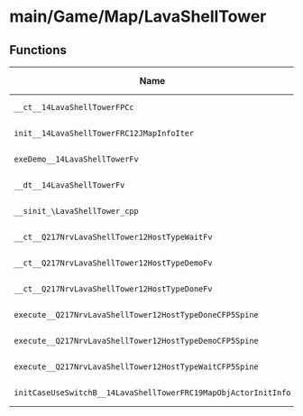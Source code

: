 # main/Game/Map/LavaShellTower

## Functions

| Name | Address | Match % |
|------|---------|---------|
| `__ct__14LavaShellTowerFPCc` | `0x80187AA8` | :x: (0.0%) |
| `init__14LavaShellTowerFRC12JMapInfoIter` | `0x80187AE4` | :x: (0.0%) |
| `exeDemo__14LavaShellTowerFv` | `0x80187BA0` | :x: (0.0%) |
| `__dt__14LavaShellTowerFv` | `0x80187C40` | :x: (0.0%) |
| `__sinit_\LavaShellTower_cpp` | `0x80187C98` | :x: (0.0%) |
| `__ct__Q217NrvLavaShellTower12HostTypeWaitFv` | `0x80187CCC` | :x: (0.0%) |
| `__ct__Q217NrvLavaShellTower12HostTypeDemoFv` | `0x80187CDC` | :x: (0.0%) |
| `__ct__Q217NrvLavaShellTower12HostTypeDoneFv` | `0x80187CEC` | :x: (0.0%) |
| `execute__Q217NrvLavaShellTower12HostTypeDoneCFP5Spine` | `0x80187CFC` | :x: (0.0%) |
| `execute__Q217NrvLavaShellTower12HostTypeDemoCFP5Spine` | `0x80187D00` | :x: (0.0%) |
| `execute__Q217NrvLavaShellTower12HostTypeWaitCFP5Spine` | `0x80187D08` | :x: (0.0%) |
| `initCaseUseSwitchB__14LavaShellTowerFRC19MapObjActorInitInfo` | `0x80187D0C` | :x: (0.0%) |